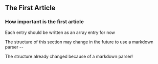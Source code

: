 ## The First Article

### How important is the first article

Each entry should be written as an array entry for now

The structure of this section may change in the future to use a markdown parser --

The structure already changed because of a markdown parser!
